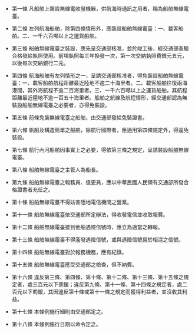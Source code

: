 * 第一條 凡船舶上裝設無線電收發機器，供航海時通訊之用者，稱為船舶無線電臺。

* 第二條 左列航海船舶，除第四條情形外，應裝設船舶無線電臺：一、載客船舶。二、一千六百噸以上之運貨船舶。

* 第三條 船舶無線電臺之裝設，應先呈交通部核准，並於竣工後，經交通部查驗合格發給執照使用。前項執照每三年換發一次，第一次交納執照費銀元五元，以後每次交納銀行二元。

* 第四條 航海船舶有左列情形之一，呈請交通部核准者，得免裝設船舶無線電臺：一、載客船舶航程距離最近陸地不逾二十海里者。二、載客船舶往復兩海港間，其外海航程不逾二百海里者。三、一千六百噸以上之運貨船舶，其航程距離最近陸地不逾一百五十海里者。船舶之航線及航程情形，經交通部認為無裝設船舶無線電臺之必要者，亦得免裝設。

* 第五條 前條免裝無線電臺之船舶，由交通部發給免裝證書。

* 第六條 帆船及構造簡單之船舶，除航行國際者，應適用第四條規定外，得逕免裝設。

* 第七條 航行內河船舶因事實上之必要，得依第三條之規定，呈請裝設船舶無線電臺。

* 第八條 船舶無線電臺之主管人為船長。

* 第九條 船舶無線電臺之報務員、值更員，應以中華民國人民領有交通部所發合格證書者充任之。

* 第十條 船舶無線電臺不得妨害陸地電信機關之營業。

* 第十一條 船舶無線電臺依交通部所定辦法，得收發電信並收取報費。

* 第十二條 船舶無線電臺接到他船遇險信號時，應立為適當之轉報。

* 第十三條 船舶無線電臺不得濫發遇險信號，或與遇險信號易於相混之信號。

* 第十四條 船舶無線電臺對於報務機務，應有紀錄。

* 第十五條 船舶無線電臺應受交通部之檢查，但不納費。

* 第十六條 違反第三條、第四條、第十條、第十二條、第十三條、第十五條之規定者，處三百元以下罰鍰；違反第九條、第十一條、第十四條之規定者，處二百元以下罰鍰，其因違反第十條或第十一條之規定而獲得利益者，並沒收其利益。

* 第十七條 本條例施行細則由交通部定之。

* 第十八條 本條例施行日期以命令定之。

